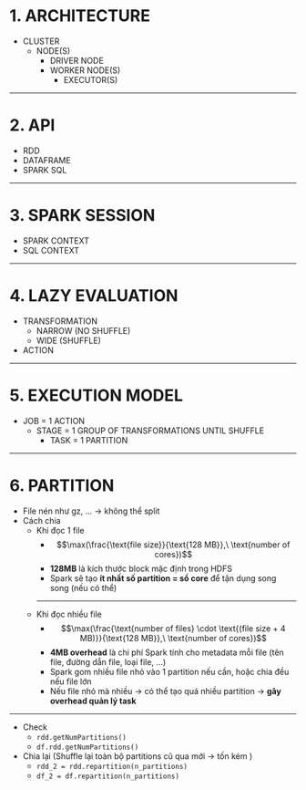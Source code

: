 # 1. ARCHITECTURE
- CLUSTER
	- NODE(S)
		- DRIVER NODE
		- WORKER NODE(S)
			- EXECUTOR(S)
---
 # 2. API
- RDD
- DATAFRAME
- SPARK SQL
---
# 3. SPARK SESSION
- SPARK CONTEXT
- SQL CONTEXT
---
# 4. LAZY EVALUATION
- TRANSFORMATION
	- NARROW (NO SHUFFLE)
	- WIDE (SHUFFLE)
- ACTION
---
# 5.  EXECUTION MODEL
 - JOB = 1 ACTION
	 - STAGE = 1 GROUP OF TRANSFORMATIONS UNTIL SHUFFLE
		 - TASK = 1 PARTITION
---
# 6. PARTITION
- File nén như gz, ... -> không thể split
- Cách chia
	- Khi đọc 1 file
		- $$\max(\frac{\text{file size}}{\text{128 MB}},\ \text{number of cores})$$
		- **128MB** là kích thước block mặc định trong HDFS
		- Spark sẽ tạo **ít nhất số partition = số core** để tận dụng song song (nếu có thể)
		---
	- Khi đọc nhiều file
		- $$\max(\frac{\text{number of files} \cdot \text{(file size + 4 MB)}}{\text{128 MB}},\ \text{number of cores})$$
		- **4MB overhead** là chi phí Spark tính cho metadata mỗi file (tên file, đường dẫn file, loại file, ...)
		- Spark gom nhiều file nhỏ vào 1 partition nếu cần, hoặc chia đều nếu file lớn
		- Nếu file nhỏ mà nhiều → có thể tạo quá nhiều partition → **gây overhead quản lý task**
 ---
- Check
	- `rdd.getNumPartitions()`
	- `df.rdd.getNumPartitions()`
- Chia lại (Shuffle lại toàn bộ partitions cũ qua mới -> tốn kém )
	- `rdd_2 = rdd.repartition(n_partitions)`
	- `df_2 = df.repartition(n_partitions)`
	
